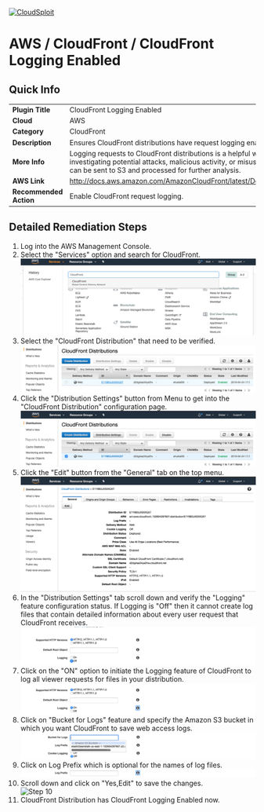 [![CloudSploit](https://cloudsploit.com/img/logo-new-big-text-100.png "CloudSploit")](https://cloudsploit.com)

# AWS / CloudFront / CloudFront Logging Enabled

## Quick Info

| | |
|-|-|
| **Plugin Title** | CloudFront Logging Enabled |
| **Cloud** | AWS |
| **Category** | CloudFront |
| **Description** | Ensures CloudFront distributions have request logging enabled. |
| **More Info** | Logging requests to CloudFront distributions is a helpful way of detecting and investigating potential attacks, malicious activity, or misuse of backend resources. Logs can be sent to S3 and processed for further analysis. |
| **AWS Link** | http://docs.aws.amazon.com/AmazonCloudFront/latest/DeveloperGuide/AccessLogs.html |
| **Recommended Action** | Enable CloudFront request logging. |

## Detailed Remediation Steps
1. Log into the AWS Management Console.
2. Select the "Services" option and search for CloudFront. </br> ![Step 2](/resources/aws/cloudfront/cloudfront-logging-enabled/step2.png "Step 2 - Services")
3. Select the "CloudFront Distribution" that need to be verified.</br> ![Step 3](/resources/aws/cloudfront/cloudfront-logging-enabled/step3.png "Step 3 - CloudFront Distribution")
4. Click the "Distribution Settings" button from Menu to get into the "CloudFront Distribution" configuration page. </br>![Step 4](/resources/aws/cloudfront/cloudfront-logging-enabled/step4.png "Step 4 - Distribution Settings")
5. Click the "Edit" button from the  "General" tab on the top menu. </br> ![Step 5](/resources/aws/cloudfront/cloudfront-logging-enabled/step5.png "Step 5 - Edit ")
6. In the "Distribution Settings" tab scroll down and verify the "Logging" feature configuration status. If Logging is "Off" then it cannot create log files that contain detailed information about every user request that CloudFront receives.</br> ![Step 6](/resources/aws/cloudfront/cloudfront-logging-enabled/step6.png "Step 6 - Logging")
7. Click on the "ON" option to initiate the Logging feature of CloudFront to log all viewer requests for files in your distribution.</br> ![Step 7](/resources/aws/cloudfront/cloudfront-logging-enabled/step7.png "Step 7 - ON")
8. Click on "Bucket for Logs" feature and specify the Amazon S3 bucket in which you want CloudFront to save web access logs.</br> ![Step 8](/resources/aws/cloudfront/cloudfront-logging-enabled/step8.png "Step 8 - Bucket for Logs")
9. Click on Log Prefix which is optional for the names of log files.</br> ![Step 9](/resources/aws/cloudfront/cloudfront-logging-enabled/step9.png "Step 9 - Log Prefix")
10. Scroll down and click on "Yes,Edit" to save the changes.</br>![Step 10](/resources/aws/cloudfront/cloudfront-logging-enabled/step1.png "Step 10 - Edit")
11. CloudFront Distribution has CloudFront Logging Enabled now.</br>
